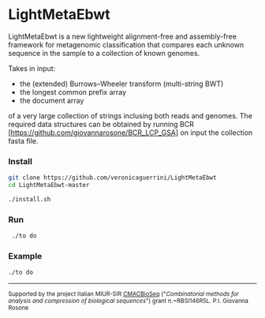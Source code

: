 # LightMetaEbwt 

LightMetaEbwt is a new lightweight alignment-free and assembly-free framework for metagenomic classification that compares each unknown sequence in the sample to a collection of known genomes.

Takes in input:
- the (extended) Burrows–Wheeler transform (multi-string BWT)
- the longest common prefix array 
- the document array 

of a very large collection of strings inclusing both reads and genomes. The required data structures can be obtained by running BCR [https://github.com/giovannarosone/BCR_LCP_GSA] on input the collection fasta file.

### Install

```sh
git clone https://github.com/veronicaguerrini/LightMetaEbwt
cd LightMetaEbwt-master
```

```sh
./install.sh
```


### Run

```sh
 ./to do
```

### Example
```sh
./to do
```


---
<small> Supported by the project Italian MIUR-SIR [CMACBioSeq][240fb5f5] ("_Combinatorial methods for analysis and compression of biological sequences_") grant n.~RBSI146R5L. P.I. Giovanna Rosone</small>

[240fb5f5]: http://pages.di.unipi.it/rosone/CMACBioSeq.html
